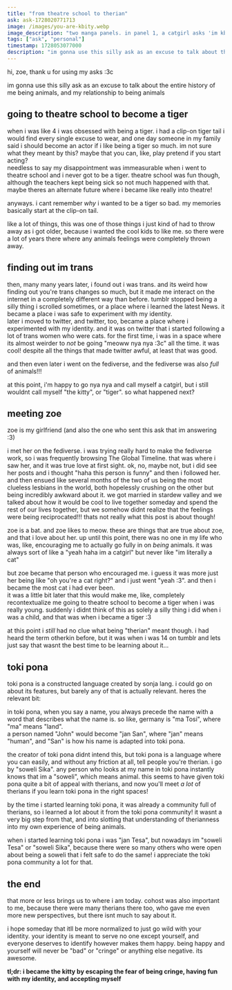 ```yaml
---
title: "from theatre school to therian"
ask: ask-1728020771713
image: /images/you-are-kbity.webp
image_description: "two manga panels. in panel 1, a catgirl asks 'im kbity?' and the person replies 'you are kbity!'. panel 2 has a closeup of the catgirl and they say 'how?"
tags: ["ask", "personal"]
timestamp: 1728053077000
description: "im gonna use this silly ask as an excuse to talk about the entire history of me being animals, and my relationship to being animals"
---
```

hi, zoe, thank u for using my asks :3c

im gonna use this silly ask as an excuse to talk about the entire history of me being animals, and my relationship to being animals

## going to theatre school to become a tiger
when i was like 4 i was obsessed with being a tiger. i had a clip-on tiger tail i would find every single excuse to wear, and one day someone in my family said i should become an actor if i like being a tiger so much. im not sure what they meant by this? maybe that you can, like, play pretend if you start acting?  
needless to say my disappointment was immeasurable when i went to theatre school and i never got to be a tiger. theatre school was fun though, although the teachers kept being sick so not much happened with that. maybe theres an alternate future where i became like really into theatre!

anyways. i cant remember *why* i wanted to be a tiger so bad. my memories basically start at the clip-on tail.

like a lot of things, this was one of those things i just kind of had to throw away as i got older, because i wanted the cool kids to like me. so there were a lot of years there where any animals feelings were completely thrown away.

## finding out im trans
then, many many years later, i found out i was trans. and its weird how finding out you're trans changes so much, but it made me interact on the internet in a completely different way than before. tumblr stopped being a silly thing i scrolled sometimes, or a place where i learned the latest News. it became a place i was safe to experiment with my identity.  
later i moved to twitter, and twitter, too, became a place where i experimented with my identity. and it was on twitter that i started following a lot of trans women who were cats. for the first time, i was in a space where its almost weirder to *not* be going "meoww nya nya :3c" all the time. it was cool! despite all the things that made twitter awful, at least that was good.

and then even later i went on the fediverse, and the fediverse was also *full* of animals!!!

at this point, i'm happy to go nya nya and call myself a catgirl, but i still wouldnt call myself "the kitty", or "tiger". so what happened next?

## meeting zoe
zoe is my girlfriend (and also the one who sent this ask that im answering :3)

i met her on the fediverse. i was trying really hard to make the fediverse work, so i was frequently browsing The Global Timeline. that was where i saw her, and it was true love at first sight. ok, no, maybe not, but i did see her posts and i thought "haha this person is funny" and then i followed her. and then ensued like several months of the two of us being the most clueless lesbians in the world, both hopelessly crushing on the other but being incredibly awkward about it. we got married in stardew valley and we talked about how it would be cool to live together someday and spend the rest of our lives together, but we somehow didnt realize that the feelings were being reciprocated!!! thats not really what this post is about though!

zoe is a bat. and zoe likes to meow. these are things that are true about zoe, and that i love about her. up until this point, there was no one in my life who was, like, encouraging me to actually go fully in on *being* animals. it was always sort of like a "yeah haha im a catgirl" but never like "im literally a cat"

but zoe became that person who encouraged me. i guess it was more just her being like "oh you're a cat right?" and i just went "yeah :3". and then i became the most cat i had ever been.  
it was a little bit later that this would make me, like, completely recontextualize me going to theatre school to become a tiger when i was really young. suddenly i didnt think of this as solely a silly thing i did when i was a child, and that was when i became a tiger :3

at this point i *still* had no clue what being "therian" meant though. i had heard the term otherkin before, but it was when i was 14 on tumblr and lets just say that wasnt the best time to be learning about it...

## toki pona
toki pona is a constructed language created by sonja lang. i could go on about its features, but barely any of that is actually relevant. heres the relevant bit:

in toki pona, when you say a name, you always precede the name with a word that describes what the name is. so like, germany is "ma Tosi", where "ma" means "land".  
a person named "John" would become "jan San", where "jan" means "human", and "San" is how his name is adapted into toki pona.

the creator of toki pona didnt intend this, but toki pona is a language where you can easily, and without any friction at all, tell people you're therian. i go by "soweli Sika". any person who looks at my name in toki pona instantly knows that im a "soweli", which means animal. this seems to have given toki pona quite a bit of appeal with therians, and now you'll meet *a lot* of therians if you learn toki pona in the right spaces!  

by the time i started learning toki pona, it was already a community full of therians, so i learned a lot about it from the toki pona community! it wasnt a very big step from that, and into slotting that understanding of therianness into my own experience of being animals.  

when i started learning toki pona i was "jan Tesa", but nowadays im "soweli Tesa" or "soweli Sika", because there were so many others who were open about being a soweli that i felt safe to do the same! i appreciate the toki pona community a lot for that.

## the end

that more or less brings us to where i am today. cohost was also important to me, because there were many therians there too, who gave me even more new perspectives, but there isnt much to say about it.

i hope someday that itll be more normalized to just go wild with your identity. your identity is meant to serve no one except yourself, and everyone deserves to identify however makes them happy. being happy and yourself will never be "bad" or "cringe" or anything else negative. its awesome.

**tl;dr: i became the kitty by escaping the fear of being cringe, having fun with my identity, and accepting myself**